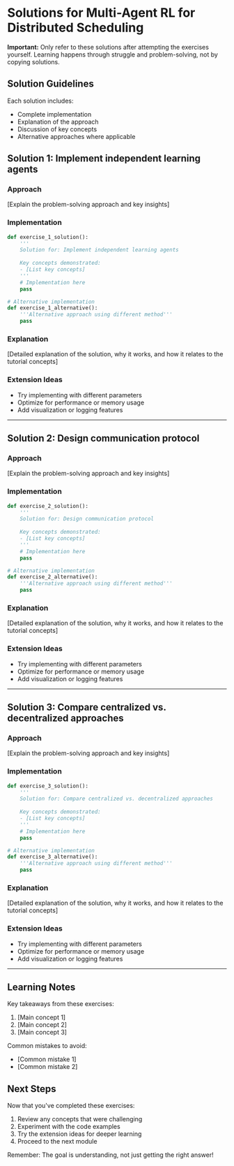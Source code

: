 # Solutions for Multi-Agent RL for Distributed Scheduling

**Important:** Only refer to these solutions after attempting the exercises yourself. Learning happens through struggle and problem-solving, not by copying solutions.

## Solution Guidelines

Each solution includes:
- Complete implementation
- Explanation of the approach
- Discussion of key concepts
- Alternative approaches where applicable


## Solution 1: Implement independent learning agents

### Approach
[Explain the problem-solving approach and key insights]

### Implementation
```python
def exercise_1_solution():
    '''
    Solution for: Implement independent learning agents
    
    Key concepts demonstrated:
    - [List key concepts]
    '''
    # Implementation here
    pass

# Alternative implementation
def exercise_1_alternative():
    '''Alternative approach using different method'''
    pass
```

### Explanation
[Detailed explanation of the solution, why it works, and how it relates to the tutorial concepts]

### Extension Ideas
- Try implementing with different parameters
- Optimize for performance or memory usage
- Add visualization or logging features

---

## Solution 2: Design communication protocol

### Approach
[Explain the problem-solving approach and key insights]

### Implementation
```python
def exercise_2_solution():
    '''
    Solution for: Design communication protocol
    
    Key concepts demonstrated:
    - [List key concepts]
    '''
    # Implementation here
    pass

# Alternative implementation
def exercise_2_alternative():
    '''Alternative approach using different method'''
    pass
```

### Explanation
[Detailed explanation of the solution, why it works, and how it relates to the tutorial concepts]

### Extension Ideas
- Try implementing with different parameters
- Optimize for performance or memory usage
- Add visualization or logging features

---

## Solution 3: Compare centralized vs. decentralized approaches

### Approach
[Explain the problem-solving approach and key insights]

### Implementation
```python
def exercise_3_solution():
    '''
    Solution for: Compare centralized vs. decentralized approaches
    
    Key concepts demonstrated:
    - [List key concepts]
    '''
    # Implementation here
    pass

# Alternative implementation
def exercise_3_alternative():
    '''Alternative approach using different method'''
    pass
```

### Explanation
[Detailed explanation of the solution, why it works, and how it relates to the tutorial concepts]

### Extension Ideas
- Try implementing with different parameters
- Optimize for performance or memory usage
- Add visualization or logging features

---

## Learning Notes

Key takeaways from these exercises:
1. [Main concept 1]
2. [Main concept 2]  
3. [Main concept 3]

Common mistakes to avoid:
- [Common mistake 1]
- [Common mistake 2]

## Next Steps

Now that you've completed these exercises:
1. Review any concepts that were challenging
2. Experiment with the code examples
3. Try the extension ideas for deeper learning
4. Proceed to the next module

Remember: The goal is understanding, not just getting the right answer!
